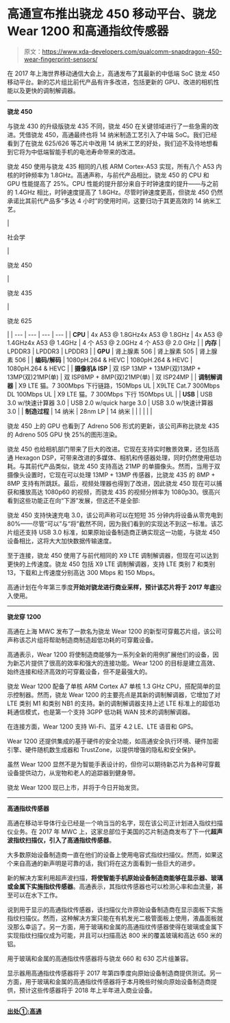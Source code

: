# 高通宣布推出骁龙 450 移动平台、骁龙 Wear 1200 和高通指纹传感器

> 原文：<https://www.xda-developers.com/qualcomm-snapdragon-450-wear-fingerprint-sensors/>

在 2017 年上海世界移动通信大会上，高通发布了其最新的中低端 SoC 骁龙 450 移动平台。新的芯片组比前代产品有许多改进，包括更新的 GPU、改进的相机性能以及更快的调制解调器。

* * *

**骁龙 450**

与骁龙 430 的升级版骁龙 435 不同，骁龙 450 在关键领域进行了一些急需的改进。凭借骁龙 450，高通最终也将 14 纳米制造工艺引入了中端 SoC。我们已经看到了在骁龙 625/626 等芯片中改用 14 纳米工艺的好处，我们迫不及待地想看到它将为中低端智能手机的电池寿命带来的改进。

骁龙 450 使用与骁龙 435 相同的八核 ARM Cortex-A53 实现，所有八个 A53 内核的时钟频率为 1.8GHz。高通声称，与前代产品相比，骁龙 450 的 CPU 和 GPU 性能提高了 25%。CPU 性能的提升部分来自于时钟速度的提升——与之前的 1.4GHz 相比，时钟速度提高了 1.8GHz。尽管时钟速度更高，但骁龙 450 仍然承诺比其前代产品多“多达 4 小时”的使用时间，这要归功于其更高效的 14 纳米工艺。

| 

社会学

 | 

骁龙 450

 | 

骁龙 435

 | 

骁龙 625

 |
| --- | --- | --- | --- |
| **CPU** | 4x A53 @ 1.8GHz4x A53 @ 1.8GHz | 4x A53 @ 1.4GHz4x A53 @ 1.4GHz | 4 个 A53 @ 2.0GHz 4 个 A53 @ 2.0 GHz |
| **内存** | LPDDR3 | LPDDR3 | LPDDR3 |
| **GPU** | 肾上腺素 506 | 肾上腺素 505 | 肾上腺素 506 |
| **编码/解码** | 1080pH.264 & HEVC | 1080pH.264 & HEVC | 1080pH.264 & HEVC |
| **摄像机& ISP** | 双 ISP 13MP + 13MP(双)13MP + 13MP(双)21MP(单) | 双 ISP8MP + 8MP(双)21MP(单) | 双 ISP24MP |
| **调制解调器** | X9 LTE 猫。7 300Mbps 下行链路，150Mbps UL | X9LTE Cat.7 300Mbps DL 100Mbps UL | X9 LTE 猫。7 300Mbps 下行 150Mbps UL |
| **USB** | USB 3.0 w/快速计算器 3.0 | USB 2.0 w/quick harge 3.0 | USB 3.0 w/快速计算器 3.0 |
| **制造过程** | 14 纳米 | 28nm LP | 14 纳米 |
|  |  |  |  |

骁龙 450 上的 GPU 也看到了 Adreno 506 形式的更新，该公司声称比骁龙 435 的 Adreno 505 GPU 快 25%的图形渲染。

骁龙 450 也给相机部门带来了巨大的改进。它现在支持实时散景效果，还包括高通 Hexagon DSP，可带来改进的多媒体、相机和传感器处理，同时仍然使用低功耗。与其前代产品类似，骁龙 450 支持高达 21MP 的单摄像头。然而，当用于双摄像头设置时，它现在可以处理 13MP + 13MP 传感器，比骁龙 435 的 8MP + 8MP 支持有所跳跃。最后，视频处理器也得到了改进，因此骁龙 450 现在可以捕获和播放高达 1080p60 的视频，而骁龙 435 的视频分辨率为 1080p30。很高兴看到这些功能正在向“下游”发展，但这还不是全部:

骁龙 450 支持快速充电 3.0，该公司声称可以在短短 35 分钟内将设备从零充电到 80%——尽管“可以”与“将”截然不同，因为我们看到的实现达不到这一标准。该芯片组还支持 USB 3.0 标准，如果原始设备制造商正确实现这一功能，与骁龙 450 设备相比，这将大大加快数据传输速度。

至于连接，骁龙 450 使用了与前代相同的 X9 LTE 调制解调器，但现在可以达到更快的上传速度。骁龙 450 包括 X9 LTE 调制解调器，支持 LTE 类别 7 和类别 13，下载和上传速度分别高达 300 Mbps 和 150 Mbps。

高通计划在今年第三季度**开始对骁龙进行商业采样，预计该芯片将于 2017 年底**投入使用。

* * *

**骁龙穿 1200**

高通在上海 MWC 发布了一款名为骁龙 Wear 1200 的新型可穿戴芯片组，该公司声称该芯片组将帮助制造商制造超低功耗的可穿戴设备。

高通表示，Wear 1200 将使制造商能够为一系列全新的用例扩展他们的设备，因为新芯片提供了很高的效率和强大的连接功能。Wear 1200 的目标是建立高效、始终连接和经济高效的可穿戴设备，但不是最强大的。

骁龙 Wear 1200 配备了单核 ARM Cortex A7 单核 1.3 GHz CPU，搭配简单的显示控制器。然而，骁龙 Wear 1200 的主要亮点是其新的调制解调器，它增加了对 LTE 类别 M1 和类别 NB1 的支持。新的调制解调器支持上述 LTE 标准上的超低功耗通信模式，也是第一个支持 3GPP 低功耗 WAN 技术的调制解调器。

在连接方面，Wear 1200 支持 Wi-Fi、蓝牙 4.2 LE、LTE 语音和 GPS。

Wear 1200 还提供集成的基于硬件的安全功能，如高通安全执行环境、硬件加密引擎、硬件随机数生成器和 TrustZone，以提供增强的隐私和安全保护。

虽然 Wear 1200 显然不是为智能手表设计的，但你可以期待新芯片为各种可穿戴设备提供动力，从宠物和老人的追踪器到健身带。

骁龙 Wear 1200 现已上市，并将于今日开始发货。

* * *

**高通指纹传感器**

高通在移动半导体行业已经是一个响当当的名字，现在该公司正计划进入指纹扫描仪业务。在 2017 年 MWC 上，这家总部位于美国的芯片制造商发布了下一代**超声波指纹扫描仪，引入了高通指纹传感器**。

大多数原始设备制造商一直在他们的设备上使用电容式指纹扫描仪。然而，如果这个来自高通的新声明是可靠的话，我们将在这方面看到一些巨大的进步。

新的解决方案利用超声波扫描，**将使智能手机原始设备制造商能够在显示器、玻璃或金属下实施指纹传感器**。高通表示，其指纹传感器也可以检测心率和血流量，甚至可以在水下工作。

说到用于显示的高通指纹传感器，该扫描仪允许原始设备制造商在显示面板下实施指纹扫描仪。然而，这种解决方案只能在有机发光二极管面板上使用，液晶面板就没那么幸运了。另一方面，用于玻璃和金属的高通指纹传感器使得在玻璃或金属下实现指纹扫描仪成为可能，并且可以扫描高达 800 米的覆盖玻璃和高达 650 米的铝。

用于玻璃和金属的高通指纹传感器将与骁龙 660 和 630 芯片组兼容。

显示器用高通指纹传感器将于 2017 年第四季度向原始设备制造商提供测试。另一方面，用于玻璃和金属的高通指纹传感器将于本月晚些时候向原始设备制造商提供，预计这些传感器将于 2018 年上半年进入商业设备。

* * *

[**出处①:高通**](https://www.qualcomm.com/news/releases/2017/06/28/qualcomm-snapdragon-450-mobile-platform-bring-14nm-finfet-process-enhanced)